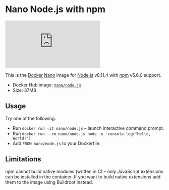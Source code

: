 Nano Node.js with npm
=====================

[![Build status][Build image]][Build]

This is the [Docker](http://docker.com) [Nano](https://github.com/Docker-nano) image for [Node.js](http://nodejs.org)
v8.11.4 with [npm](http://npmjs.org) v5.6.0 support.

* Docker Hub image: [`nano/node.js`](https://registry.hub.docker.com/u/nano/node.js/)
* Size: 37MB

Usage
-----

Try one of the following.

* Run `docker run -it nano/node.js` – launch interactive command prompt.
* Run `docker run --rm nano/node.js node -e 'console.log("Hello, World!")'`
* Add `FROM nano/node.js` to your Dockerfile.

Limitations
-----------

npm cannot build native modules (written in C) – only JavaScript extensions can be installed in the container. If you
want to build native extensions add them to the image using Buildroot instead.

  [Build]: https://dev.azure.com/Docker-nano/Node.js/_build/latest?definitionId=1
  [Build image]: https://dev.azure.com/Docker-nano/Node.js/_apis/build/status/Docker-nano.Node.js "Build status"
